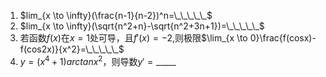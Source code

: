 1. $lim_{x \to \infty}(\frac{n-1}{n-2})^n=\_\_\_\_\_$
2. $lim_{x \to \infty}(\sqrt{n^2+n}-\sqrt{n^2+3n+1})=\_\_\_\_\_$
3. 若函数$f(x)$在$x=1$处可导，且$f'(x)=-2$,则极限$\lim_{x \to 0}\frac{f(cosx)-f(cos2x)}{x^2}=\_\_\_\_\_$
4. $y=(x^4+1)arctanx^2$，则导数$y'=\_\_\_\_\_$